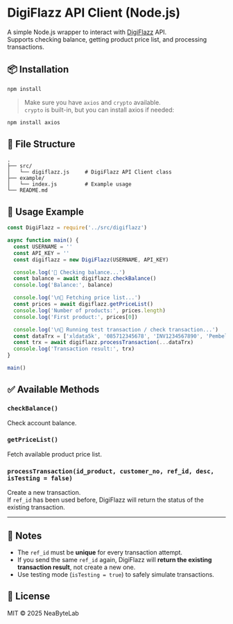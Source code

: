 # DigiFlazz API Client (Node.js)

A simple Node.js wrapper to interact with [DigiFlazz](https://digiflazz.com/) API.  
Supports checking balance, getting product price list, and processing transactions.

## 📦 Installation

```bash
npm install
```

> Make sure you have `axios` and `crypto` available.  
> `crypto` is built-in, but you can install axios if needed:
```bash
npm install axios
```

## 📁 File Structure

```
.
├── src/
│   └── digiflazz.js     # DigiFlazz API Client class
├── example/
│   └── index.js         # Example usage
└── README.md
```

## 🚀 Usage Example

```js
const DigiFlazz = require('../src/digiflazz')

async function main() {
  const USERNAME = ''
  const API_KEY = ''
  const digiflazz = new DigiFlazz(USERNAME, API_KEY)

  console.log('📌 Checking balance...')
  const balance = await digiflazz.checkBalance()
  console.log('Balance:', balance)

  console.log('\n📌 Fetching price list...')
  const prices = await digiflazz.getPriceList()
  console.log('Number of products:', prices.length)
  console.log('First product:', prices[0])

  console.log('\n📌 Running test transaction / check transaction...')
  const dataTrx = ['xldata5k', '085712345678', 'INV1234567890', 'Pembelian Pulsa Test', true]
  const trx = await digiflazz.processTransaction(...dataTrx)
  console.log('Transaction result:', trx)
}

main()
```

## ✅ Available Methods

### `checkBalance()`

Check account balance.

### `getPriceList()`

Fetch available product price list.

### `processTransaction(id_product, customer_no, ref_id, desc, isTesting = false)`

Create a new transaction.  
If `ref_id` has been used before, DigiFlazz will return the status of the existing transaction.

---

## 📌 Notes

- The `ref_id` must be **unique** for every transaction attempt.
- If you send the same `ref_id` again, DigiFlazz will **return the existing transaction result**, not create a new one.
- Use testing mode (`isTesting = true`) to safely simulate transactions.

## 🪪 License

MIT © 2025 NeaByteLab